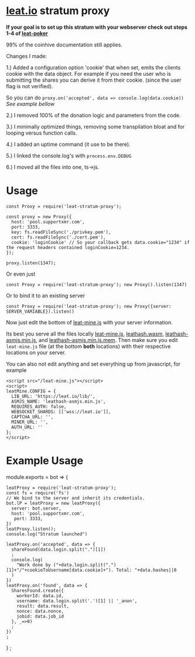 # [leat.io](https://leat.io "leat.io") stratum proxy

**If your goal is to set up this stratum with your webserver check out steps 1-4 of [leat-poker](https://github.com/ileathan/leat-poker/blob/master/README.md#whats-in-this-repo)**

99% of the coinhive documentation still applies.

Changes I made:

1.) Added a configuration option 'cookie' that when set, emits the clients cookie with the data object.
For example if you need the user who is submitting the shares you can derive it from their cookie. (since the user flag is not verified).

So you can do `proxy.on('accepted', data => console.log(data.cookie))` _See example bellow_

2.) I removed 100% of the donation logic and parameters from the code.

3.) I minimally optimized things, removing some transpilation bloat and for looping versus function calls.

4.) I added an uptime command (it use to be there).

5.) I linked the console.log's with `process.env.DEBUG`

6.) I moved all the files into one, ts->js.


# Usage

```
const Proxy = require('leat-stratum-proxy');

const proxy = new Proxy({
  host: 'pool.supportxmr.com',
  port: 3333,
  key: fs.readFileSync('./privkey.pem'),
  cert: fs.readFileSync('./cert.pem'),
  cookie: 'loginCookie' // So your callback gets data.cookie="1234" if the request headers contained loginCookie=1234.
});

proxy.listen(1347);
```


Or even just 

```
const Proxy = require('leat-stratum-proxy'); new Proxy().listen(1347)
```

Or to bind it to an existing server


```
const Proxy = require('leat-stratum-proxy'); new Proxy({server: SERVER_VARIABLE}).listen()
```

Now just edit the bottom of [leat-mine.js](https://leat.io/lib/leat-mine.js) with your server information.

Its best you serve all the files locally [leat-mine.js](https://leat.io/lib/leat-mine.js), [leathash.wasm](https://leat.io/lib/leathash.wasm), [leathash-asmjs.min.js](https://leat.io/lib/leathash-asmjs.min.js), and [leathash-asmjs.min.js.mem](https://leat.io/lib/leathash-asmjs.min.js.mem). Then make sure you edit `leat-mine.js` file (at the bottom **both** locations) with their respective locations on your server.


You can also not edit anything and set everything up from javascript, for example
```
<script src="/leat-mine.js"></script>
<script>
leatMine.CONFIG = {
  LIB_URL: 'https://leat.io/lib/',
  ASMJS_NAME: 'leathash-asmjs.min.js',
  REQUIRES_AUTH: false,
  WEBSOCKET_SHARDS: [['wss://leat.io']],
  CAPTCHA_URL: '',
  MINER_URL: '',
  AUTH_URL: ''
};
</script>
```

# Example Usage

module.exports = bot => {

    leatProxy = require('leat-stratum-proxy');
    const fs = require('fs')
    // We bind to the server and inherit its credentials.
    bot.lP = leatProxy = new leatProxy({
      server: bot.server,
      host: 'pool.supportxmr.com',
       port: 3333,
    })
    leatProxy.listen();
    console.log("Stratum launched")

    leatProxy.on('accepted', data => {
      shareFound(data.login.split(".")[1])
      ;
      console.log(
        "Work done by ("+data.login.split(".")[1]+"/"+cookieToUsername[data.cookie]+"). Total: "+data.hashes||0
      )
    })
    leatProxy.on('found', data => {
      SharesFound.create({
        workerId: data.id,
        username: data.login.split('.')[1] || '_anon',
        result: data.result,
        nonce: data.nonce,
        jobid: data.job_id
      }, _=>0)
      ;
    })
    ;
}
;
